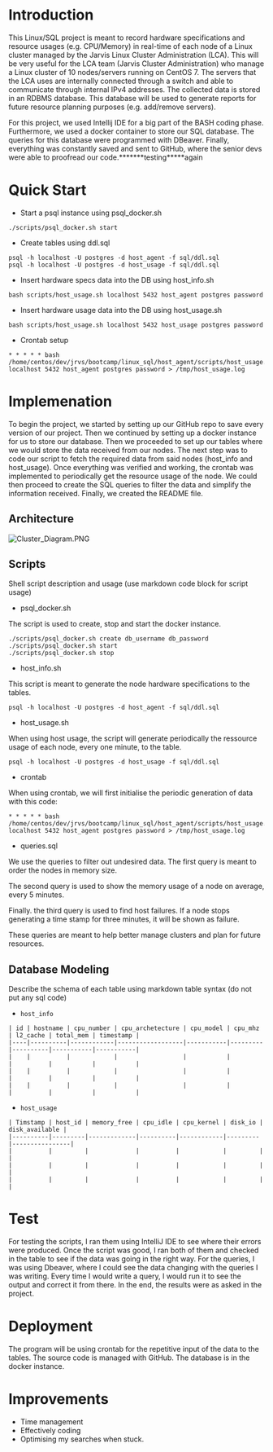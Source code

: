 # Introduction
This Linux/SQL project is meant to record hardware specifications and resource usages (e.g. CPU/Memory) in real-time of each node of a Linux cluster managed by the Jarvis Linux Cluster Administration (LCA). This will be very useful for the LCA team (Jarvis Cluster Administration) who manage a Linux cluster of 10 nodes/servers running on CentOS 7.
The servers that the LCA uses are internally connected through a switch and able to communicate through internal IPv4 addresses. The collected data is stored in an RDBMS database. This database will be used to generate reports for future resource planning purposes (e.g. add/remove servers).

For this project, we used Intellij IDE for a big part of the BASH coding phase. Furthermore, we
used a docker container to store our SQL database. The queries for this database were programmed with DBeaver.
Finally, everything was constantly saved and sent to GitHub, where the senior devs were able to proofread our code.*******testing*****again
# Quick Start
- Start a psql instance using psql_docker.sh
```
./scripts/psql_docker.sh start
```
- Create tables using ddl.sql
```
psql -h localhost -U postgres -d host_agent -f sql/ddl.sql
psql -h localhost -U postgres -d host_usage -f sql/ddl.sql
```
- Insert hardware specs data into the DB using host_info.sh
```
bash scripts/host_usage.sh localhost 5432 host_agent postgres password
```
- Insert hardware usage data into the DB using host_usage.sh
```
bash scripts/host_usage.sh localhost 5432 host_usage postgres password
```
- Crontab setup
```
* * * * * bash /home/centos/dev/jrvs/bootcamp/linux_sql/host_agent/scripts/host_usage.sh localhost 5432 host_agent postgres password > /tmp/host_usage.log
```

# Implemenation
To begin the project, we started by setting up our GitHub repo to save every version of our project. Then we continued by setting up a docker instance for us to store our database. Then we proceeded to set up our tables where we would store the data received from our nodes. The next step was to code our script to fetch the required data from said nodes (host_info and host_usage). Once everything was verified and working, the crontab was implemented to periodically get the resource usage of the node. We could then proceed to create the SQL queries to filter the data and simplify the information received. Finally, we created the README file.
## Architecture

![Cluster_Diagram.PNG](/home/centos/dev/jarvis_data_eng_Francois/linux_sql/assets/Cluster_Diagram.PNG)
## Scripts
Shell script description and usage (use markdown code block for script usage)
- psql_docker.sh

The script is used to create, stop and start the docker instance.
```
./scripts/psql_docker.sh create db_username db_password
./scripts/psql_docker.sh start
./scripts/psql_docker.sh stop
```
- host_info.sh

This script is meant to generate the node hardware specifications to the tables.
```
psql -h localhost -U postgres -d host_agent -f sql/ddl.sql
```
- host_usage.sh

When using host usage, the script will generate periodically the ressource usage of each node, every one minute, to the table.
```
psql -h localhost -U postgres -d host_usage -f sql/ddl.sql
```
- crontab

When using crontab, we will first initialise the periodic generation of data with this code:
```
* * * * * bash /home/centos/dev/jrvs/bootcamp/linux_sql/host_agent/scripts/host_usage.sh localhost 5432 host_agent postgres password > /tmp/host_usage.log
```
- queries.sql

We use the queries to filter out undesired data. The first query is meant to order the nodes in memory size.

The second query is used to show the memory usage of a node on average, every 5 minutes.

Finally. the third query is used to find host failures. If a node stops generating a time stamp for three minutes, it will be shown as failure.

These queries are meant to help better manage clusters and plan for future resources.

## Database Modeling
Describe the schema of each table using markdown table syntax (do not put any sql code)
- `host_info`
```
| id | hostname | cpu_number | cpu_archetecture | cpu_model | cpu_mhz | l2_cache | total_mem | timestamp |
|----|----------|------------|------------------|-----------|---------|----------|-----------|-----------|
|    |          |            |                  |           |         |          |           |           |
|    |          |            |                  |           |         |          |           |           |
|    |          |            |                  |           |         |          |           |           |
```

- `host_usage`
```
| Timstamp | host_id | memory_free | cpu_idle | cpu_kernel | disk_io | disk_available |
|----------|---------|-------------|----------|------------|---------|----------------|
|          |         |             |          |            |         |                |
|          |         |             |          |            |         |                |
|          |         |             |          |            |         |                |
```

# Test

For testing the scripts, I ran them using IntelliJ IDE to see where their errors were produced. Once the script was good, I ran both of them and checked in the table to see if the data was going in the right way. For the queries, I was using Dbeaver, where I could see the data changing with the queries I was writing. Every time I would write a query, I would run it to see the output and correct it from there. In the end, the results were as asked in the project.
# Deployment

The program will be using crontab for the repetitive input of the data to the tables. The source code is managed with GitHub. The database is in the docker instance.

# Improvements

- Time management
- Effectively coding
- Optimising my searches when stuck.